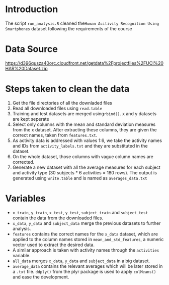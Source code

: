 # Introduction
The script `run_analysis.R` cleaned the`Human Acitivity Recognition Using Smartphones` dataset following the requirements of the course

# Data Source
https://d396qusza40orc.cloudfront.net/getdata%2Fprojectfiles%2FUCI%20HAR%20Dataset.zip 

# Steps taken to clean the data
1. Get the file directories of all the downladed files
2. Read all downloaded files using `read.table`
3. Training and test datasets are merged using`rbind()`. x and y datasets are kept seperate
4. Select only columns with the mean and standard deviation measures from the x dataset. After extracting these columns, they are given the correct names, taken from `features.txt`.
5. As activity data is addressed with values 1:6, we take the activity names and IDs from `activity_labels.txt` and they are substituted in the dataset.
6. On the whole dataset, those columns with vague column names are corrected.
7. Generate a new dataset with all the average measures for each subject and activity type (30 subjects * 6 activities = 180 rows). The output is generated using `write.table` and is named as `averages_data.txt`

# Variables
* `x_train`, `y_train`, `x_test`, `y_test`, `subject_train` and `subject_test` contain the data from the downloaded files.
* `x_data`, `y_data` and `subject_data` merge the previous datasets to further analysis.
* `features` contains the correct names for the `x_data` dataset, which are applied to the column names stored in `mean_and_std_features`, a numeric vector used to extract the desired data.
* A similar approach is taken with activity names through the `activities` variable.
* `all_data` merges `x_data`, `y_data` and `subject_data` in a big dataset.
* `average_data` contains the relevant averages which will be later stored in a `.txt` file. `ddply()` from the plyr package is used to apply `colMeans()` and ease the development.